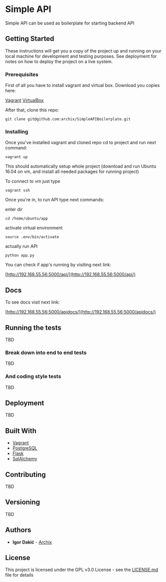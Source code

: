 # Simple API

Simple API can be used as boilerplate for starting backend API

## Getting Started

These instructions will get you a copy of the project up and running on your local machine for development and testing purposes. See deployment for notes on how to deploy the project on a live system.

### Prerequisites

First of all you have to install vagrant and virtual box. Download you copies here:

[Vagrant](https://www.vagrantup.com/downloads.html)
[VirtualBox](https://www.virtualbox.org/wiki/Downloads)

After that, clone this repo:

```
git clone git@github.com:archix/SimpleAPIBoilerplate.git
```

### Installing

Once you've installed vagrant and cloned repo cd to project and run next command:

```
vagrant up
```

This should automatically setup whole project (download and run Ubuntu 16.04 on vm, and install all needed packages for running project)

To connect to vm just type

```
vagrant ssh
```

Once you're in, to run API type next commands:

enter dir

```
cd /home/ubuntu/app
```

activate virtual environment

```
source .env/bin/activate
```

actually run API

```
python app.py
```

You can check if app's running by visiting next link:

[http://192.168.55.56:5000/api/](http://192.168.55.56:5000/api/)

## Docs

To see docs visit next link:

[http://192.168.55.56:5000/apidocs/](http://192.168.55.56:5000/apidocs/)

## Running the tests

TBD

### Break down into end to end tests

TBD

### And coding style tests

TBD

## Deployment

TBD

## Built With

* [Vagrant](http://www.dropwizard.io/1.0.2/docs/)
* [PostgreSQL](https://rometools.github.io/rome/)
* [Flask](https://maven.apache.org/)
* [SqlAlchemy](https://rometools.github.io/rome/)

## Contributing

TBD

## Versioning

TBD

## Authors

* **Igor Dakić**  - [Archix](https://github.com/archix)


## License

This project is licensed under the GPL v3.0 License - see the [LICENSE.md](LICENSE.md) file for details
